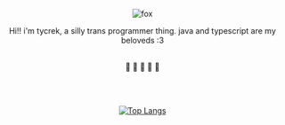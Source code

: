 <div align="center">

![fox](https://i.tycrek.dev/cute-fox)

Hi!! i'm tycrek, a silly trans programmer thing. java and typescript are my beloveds :3

<br>
🩵 🩷 🤍 🩷 🩵

<br><br>

[![Top Langs]][stats repo]

</div>

[Top Langs]: https://github-readme-stats.vercel.app/api/top-langs/?username=tycrek&langs_count=10&layout=compact&theme=catppuccin_mocha&hide_border=true&card_width=445
[stats repo]: https://github.com/anuraghazra/github-readme-stats
